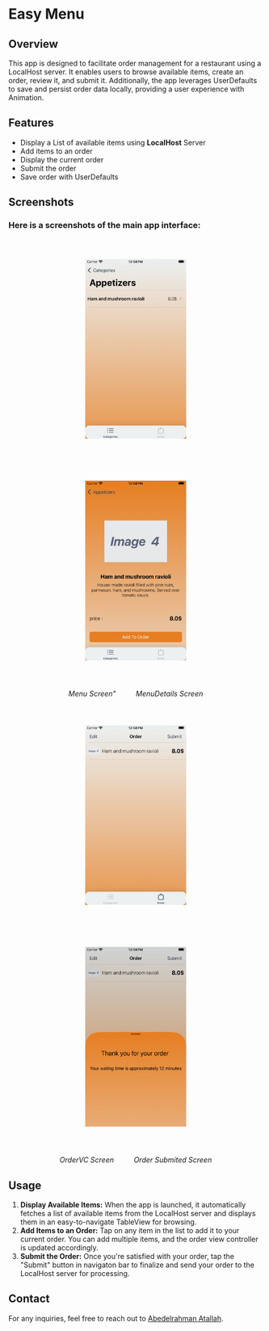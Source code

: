 # Easy Menu

## Overview
This app is designed to facilitate order management for a restaurant using a LocalHost server. It enables users to browse available items, create an order, review it, and submit it. Additionally, the app leverages UserDefaults to save and persist order data locally, providing a user experience with Animation.


## Features
- Display a List of available items using **LocalHost** Server 
- Add items to an order
- Display the current order
- Submit the order
- Save order with UserDefaults

## Screenshots
### Here is a screenshots of the main app interface:

<p align="center">
  <img src="Images/Category.png" width="200" style="margin: 40px;" />
  <img src="Images/MenuDetails.png" width="200" style="margin: 40px;" />
</p>
<p align="center">
  <em>Menu Screen"</em> &nbsp;&nbsp;&nbsp;&nbsp;&nbsp;&nbsp;&nbsp;&nbsp;
  <em>MenuDetails Screen</em>
</p>
<p align="center">
  <img src="Images/OrderVC.png" width="200" style="margin: 40px;" />
  <img src="Images/OrderSubmited.png" width="200" style="margin: 40px;" />
</p>
<p align="center">
  <em>OrderVC Screen</em> &nbsp;&nbsp;&nbsp;&nbsp;&nbsp;&nbsp;&nbsp;&nbsp;
  <em>Order Submited Screen</em>
</p>

## Usage
1. **Display Available Items:** When the app is launched, it automatically fetches a list of available items from the LocalHost server and displays them in an easy-to-navigate TableView for browsing.
2. **Add Items to an Order:** Tap on any item in the list to add it to your current order. You can add multiple items, and the order view controller is updated accordingly.
3. **Submit the Order:** Once you're satisfied with your order, tap the "Submit" button in navigaton bar to finalize and send your order to the LocalHost server for processing.

## Contact
For any inquiries, feel free to reach out to [Abedelrahman Atallah](mailto:aratallah3@gmail.com).
